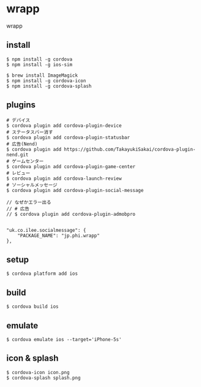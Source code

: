 # wrapp
wrapp


## install

```
$ npm install -g cordova
$ npm install -g ios-sim

$ brew install ImageMagick
$ npm install -g cordova-icon
$ npm install -g cordova-splash
```

## plugins

```
# デバイス
$ cordova plugin add cordova-plugin-device
# ステータスバー消す
$ cordova plugin add cordova-plugin-statusbar
# 広告(Nend)
$ cordova plugin add https://github.com/TakayukiSakai/cordova-plugin-nend.git
# ゲームセンター
$ cordova plugin add cordova-plugin-game-center
# レビュー
$ cordova plugin add cordova-launch-review
# ソーシャルメッセージ
$ cordova plugin add cordova-plugin-social-message

// なぜかエラー出る
// # 広告
// $ cordova plugin add cordova-plugin-admobpro


"uk.co.ilee.socialmessage": {
    "PACKAGE_NAME": "jp.phi.wrapp"
},
```

## setup

```
$ cordova platform add ios
```

## build

```
$ cordova build ios
```

## emulate

```
$ cordova emulate ios --target='iPhone-5s'
```

## icon & splash

```
$ cordova-icon icon.png
$ cordova-splash splash.png
```
